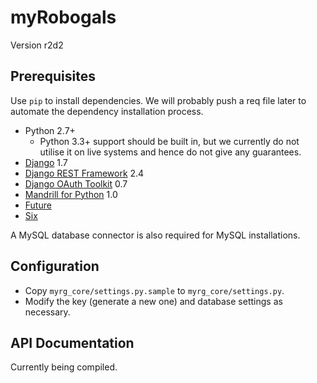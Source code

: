 # myRobogals

Version r2d2



## Prerequisites

Use `pip` to install dependencies. We will probably push a req file later to automate the dependency installation process.

* Python 2.7+
  * Python 3.3+ support should be built in, but we currently do not utilise it on live systems and hence do not give any guarantees.
* [Django](https://www.djangoproject.com/) 1.7
* [Django REST Framework](http://www.django-rest-framework.org/) 2.4
* [Django OAuth Toolkit](https://github.com/evonove/django-oauth-toolkit) 0.7
* [Mandrill for Python](https://pypi.python.org/pypi/mandrill/) 1.0
* [Future](https://pypi.python.org/pypi/future/)
* [Six](https://pypi.python.org/pypi/six/)

A MySQL database connector is also required for MySQL installations. 

## Configuration

* Copy `myrg_core/settings.py.sample` to `myrg_core/settings.py`.
* Modify the key (generate a new one) and database settings as necessary.

## API Documentation

Currently being compiled.
